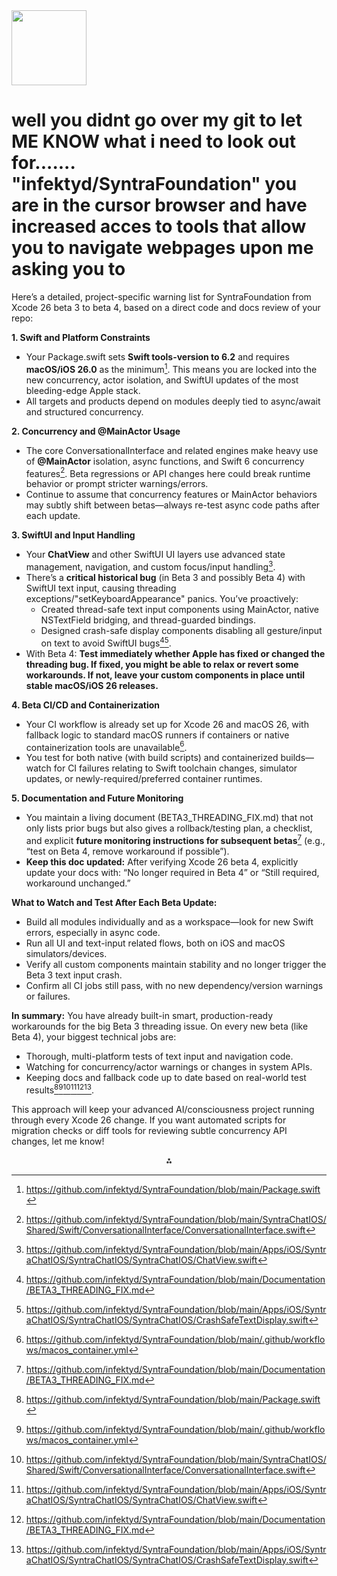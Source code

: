 <img src="https://r2cdn.perplexity.ai/pplx-full-logo-primary-dark%402x.png" class="logo" width="120"/>

# well you didnt go over my git to let ME KNOW what i need to look out for....... "infektyd/SyntraFoundation" you are in the cursor browser and have increased acces to tools that allow you to navigate webpages upon me asking you to

Here’s a detailed, project-specific warning list for SyntraFoundation from Xcode 26 beta 3 to beta 4, based on a direct code and docs review of your repo:

**1. Swift and Platform Constraints**

- Your Package.swift sets **Swift tools-version to 6.2** and requires **macOS/iOS 26.0** as the minimum[^1]. This means you are locked into the new concurrency, actor isolation, and SwiftUI updates of the most bleeding-edge Apple stack.
- All targets and products depend on modules deeply tied to async/await and structured concurrency.

**2. Concurrency and @MainActor Usage**

- The core ConversationalInterface and related engines make heavy use of **@MainActor** isolation, async functions, and Swift 6 concurrency features[^2]. Beta regressions or API changes here could break runtime behavior or prompt stricter warnings/errors.
- Continue to assume that concurrency features or MainActor behaviors may subtly shift between betas—always re-test async code paths after each update.

**3. SwiftUI and Input Handling**

- Your **ChatView** and other SwiftUI UI layers use advanced state management, navigation, and custom focus/input handling[^3].
- There’s a **critical historical bug** (in Beta 3 and possibly Beta 4) with SwiftUI text input, causing threading exceptions/"setKeyboardAppearance" panics. You’ve proactively:
    - Created thread-safe text input components using MainActor, native NSTextField bridging, and thread-guarded bindings.
    - Designed crash-safe display components disabling all gesture/input on text to avoid SwiftUI bugs[^4][^5].
- With Beta 4: **Test immediately whether Apple has fixed or changed the threading bug. If fixed, you might be able to relax or revert some workarounds. If not, leave your custom components in place until stable macOS/iOS 26 releases.**

**4. Beta CI/CD and Containerization**

- Your CI workflow is already set up for Xcode 26 and macOS 26, with fallback logic to standard macOS runners if containers or native containerization tools are unavailable[^6].
- You test for both native (with build scripts) and containerized builds—watch for CI failures relating to Swift toolchain changes, simulator updates, or newly-required/preferred container runtimes.

**5. Documentation and Future Monitoring**

- You maintain a living document (BETA3_THREADING_FIX.md) that not only lists prior bugs but also gives a rollback/testing plan, a checklist, and explicit **future monitoring instructions for subsequent betas**[^4] (e.g., “test on Beta 4, remove workaround if possible”).
- **Keep this doc updated:** After verifying Xcode 26 beta 4, explicitly update your docs with: “No longer required in Beta 4” or “Still required, workaround unchanged.”

**What to Watch and Test After Each Beta Update:**

- Build all modules individually and as a workspace—look for new Swift errors, especially in async code.
- Run all UI and text-input related flows, both on iOS and macOS simulators/devices.
- Verify all custom components maintain stability and no longer trigger the Beta 3 text input crash.
- Confirm all CI jobs still pass, with no new dependency/version warnings or failures.

**In summary:**
You have already built-in smart, production-ready workarounds for the big Beta 3 threading issue. On every new beta (like Beta 4), your biggest technical jobs are:

- Thorough, multi-platform tests of text input and navigation code.
- Watching for concurrency/actor warnings or changes in system APIs.
- Keeping docs and fallback code up to date based on real-world test results[^1][^6][^2][^3][^4][^5].

This approach will keep your advanced AI/consciousness project running through every Xcode 26 change. If you want automated scripts for migration checks or diff tools for reviewing subtle concurrency API changes, let me know!

<div style="text-align: center">⁂</div>

[^1]: https://github.com/infektyd/SyntraFoundation/blob/main/Package.swift

[^2]: https://github.com/infektyd/SyntraFoundation/blob/main/SyntraChatIOS/Shared/Swift/ConversationalInterface/ConversationalInterface.swift

[^3]: https://github.com/infektyd/SyntraFoundation/blob/main/Apps/iOS/SyntraChatIOS/SyntraChatIOS/SyntraChatIOS/ChatView.swift

[^4]: https://github.com/infektyd/SyntraFoundation/blob/main/Documentation/BETA3_THREADING_FIX.md

[^5]: https://github.com/infektyd/SyntraFoundation/blob/main/Apps/iOS/SyntraChatIOS/SyntraChatIOS/SyntraChatIOS/CrashSafeTextDisplay.swift

[^6]: https://github.com/infektyd/SyntraFoundation/blob/main/.github/workflows/macos_container.yml

[^7]: https://github.com/infektyd/SyntraFoundation

